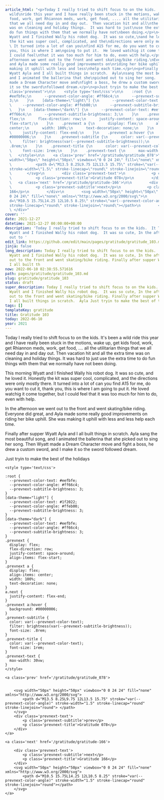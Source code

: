 ```yaml
---
article_html: "<p>Today I really tried to shift focus to on the kids.  It's been a
  wild\nride this year and I have really been stuck in the motions, wake up, get\nkids
  food, work, get Rhiannon meds, work, get food, .... all the utilitarian\nthings
  that we all need day in and day out.  Then vacation hit and all\nthe extra time
  was on cleaning and holiday things.  It was hard to just\nuse the extra time to
  do fun things with them that we normally have not\nbeen doing.</p>\n<p>This morning
  Wyatt and I finished Wally his robot dog.  It was so cute,\nand he loved it.  Honestly
  the kit was super cool, complicated, and the\ndirections were only mostly there.
  \ It turned into a lot of can you\nfind A15 for me, do you want to cut it, thank
  you, this is where I am\ngoing to put it.  He loved watchig it come together, but
  I could feel\nthat it was too much for him to do, even with help.</p>\n<p>In the
  afternoon we went out to the front and went skating/bike riding.\nEveryone did great,
  and Ayla made some really good improvements on\nriding her bike uphill.  She was
  making it uphill with less and less\nhelp each time.</p>\n<p>Finally after supper
  Wyatt Ayla and I all built things in scratch.  Ayla\nsang the most beautiful song,
  and I animated the ballerina that she\npicked out to sing her song.  Then Wyatt
  made a Dream Character move and\nfight a boss, he drew a custom sword, and I make
  it so the sword\nfollowed dream.</p>\n<p>Just tryin to make the best of the holidays</p>\n<div
  class='prevnext'>\n\n    <style type='text/css'>\n\n    :root {\n      --prevnext-color-text:
  #eefbfe;\n      --prevnext-color-angle: #ff66c4;\n      --prevnext-subtitle-brightness:
  3;\n    }\n    [data-theme=\"light\"] {\n      --prevnext-color-text: #1f2022;\n
  \     --prevnext-color-angle: #ffeb00;\n      --prevnext-subtitle-brightness: 3;\n
  \   }\n    [data-theme=\"dark\"] {\n      --prevnext-color-text: #eefbfe;\n      --prevnext-color-angle:
  #ff66c4;\n      --prevnext-subtitle-brightness: 3;\n    }\n    .prevnext {\n      display:
  flex;\n      flex-direction: row;\n      justify-content: space-around;\n      align-items:
  flex-start;\n    }\n    .prevnext a {\n      display: flex;\n      align-items:
  center;\n      width: 100%;\n      text-decoration: none;\n    }\n    a.next {\n
  \     justify-content: flex-end;\n    }\n    .prevnext a:hover {\n      background:
  #00000006;\n    }\n    .prevnext-subtitle {\n      color: var(--prevnext-color-text);\n
  \     filter: brightness(var(--prevnext-subtitle-brightness));\n      font-size:
  .8rem;\n    }\n    .prevnext-title {\n      color: var(--prevnext-color-text);\n
  \     font-size: 1rem;\n    }\n    .prevnext-text {\n      max-width: 30vw;\n    }\n
  \   </style>\n\n    <a class='prev' href='/gratitude/gratitude_078'>\n\n\n        <svg
  width=\"50px\" height=\"50px\" viewbox=\"0 0 24 24\" fill=\"none\" xmlns=\"http://www.w3.org/2000/svg\">\n
  \           <path d=\"M13.5 8.25L9.75 12L13.5 15.75\" stroke=\"var(--prevnext-color-angle)\"
  stroke-width=\"1.5\" stroke-linecap=\"round\" stroke-linejoin=\"round\"> </path>\n
  \       </svg>\n        <div class='prevnext-text'>\n            <p class='prevnext-subtitle'>prev</p>\n
  \           <p class='prevnext-title'>Gratitude 078</p>\n        </div>\n    </a>\n\n
  \   <a class='next' href='/gratitude/gratitude-166'>\n\n        <div class='prevnext-text'>\n
  \           <p class='prevnext-subtitle'>next</p>\n            <p class='prevnext-title'>Gratitude
  166</p>\n        </div>\n        <svg width=\"50px\" height=\"50px\" viewbox=\"0
  0 24 24\" fill=\"none\" xmlns=\"http://www.w3.org/2000/svg\">\n            <path
  d=\"M10.5 15.75L14.25 12L10.5 8.25\" stroke=\"var(--prevnext-color-angle)\" stroke-width=\"1.5\"
  stroke-linecap=\"round\" stroke-linejoin=\"round\"></path>\n        </svg>\n    </a>\n
  \ </div>"
cover: ''
date: 2021-12-27
datetime: 2021-12-27 00:00:00+00:00
description: 'Today I really tried to shift focus to on the kids.  It This morning
  Wyatt and I finished Wally his robot dog.  It was so cute, In the afternoon we went
  out to '
edit_link: https://github.com/edit/main/pages/gratitude/gratitude_103.md
jinja: false
long_description: Today I really tried to shift focus to on the kids.  It This morning
  Wyatt and I finished Wally his robot dog.  It was so cute, In the afternoon we went
  out to the front and went skating/bike riding. Finally after supper Wyatt Ayla and
  I all built th
now: 2022-06-10 02:38:55.571616
path: pages/gratitude/gratitude_103.md
slug: gratitude/gratitude_103
status: draft
super_description: Today I really tried to shift focus to on the kids.  It This morning
  Wyatt and I finished Wally his robot dog.  It was so cute, In the afternoon we went
  out to the front and went skating/bike riding. Finally after supper Wyatt Ayla and
  I all built things in scratch.  Ayla Just tryin to make the best of the holidays
tags: []
templateKey: gratitude
title: Gratitude 103
today: 2022-06-10
year: 2021
---
```


Today I really tried to shift focus to on the kids.  It's been a wild
ride this year and I have really been stuck in the motions, wake up, get
kids food, work, get Rhiannon meds, work, get food, .... all the utilitarian
things that we all need day in and day out.  Then vacation hit and all
the extra time was on cleaning and holiday things.  It was hard to just
use the extra time to do fun things with them that we normally have not
been doing.

This morning Wyatt and I finished Wally his robot dog.  It was so cute,
and he loved it.  Honestly the kit was super cool, complicated, and the
directions were only mostly there.  It turned into a lot of can you
find A15 for me, do you want to cut it, thank you, this is where I am
going to put it.  He loved watchig it come together, but I could feel
that it was too much for him to do, even with help.

In the afternoon we went out to the front and went skating/bike riding.
Everyone did great, and Ayla made some really good improvements on
riding her bike uphill.  She was making it uphill with less and less
help each time.

Finally after supper Wyatt Ayla and I all built things in scratch.  Ayla
sang the most beautiful song, and I animated the ballerina that she
picked out to sing her song.  Then Wyatt made a Dream Character move and
fight a boss, he drew a custom sword, and I make it so the sword
followed dream.

Just tryin to make the best of the holidays
<div class='prevnext'>

    <style type='text/css'>

    :root {
      --prevnext-color-text: #eefbfe;
      --prevnext-color-angle: #ff66c4;
      --prevnext-subtitle-brightness: 3;
    }
    [data-theme="light"] {
      --prevnext-color-text: #1f2022;
      --prevnext-color-angle: #ffeb00;
      --prevnext-subtitle-brightness: 3;
    }
    [data-theme="dark"] {
      --prevnext-color-text: #eefbfe;
      --prevnext-color-angle: #ff66c4;
      --prevnext-subtitle-brightness: 3;
    }
    .prevnext {
      display: flex;
      flex-direction: row;
      justify-content: space-around;
      align-items: flex-start;
    }
    .prevnext a {
      display: flex;
      align-items: center;
      width: 100%;
      text-decoration: none;
    }
    a.next {
      justify-content: flex-end;
    }
    .prevnext a:hover {
      background: #00000006;
    }
    .prevnext-subtitle {
      color: var(--prevnext-color-text);
      filter: brightness(var(--prevnext-subtitle-brightness));
      font-size: .8rem;
    }
    .prevnext-title {
      color: var(--prevnext-color-text);
      font-size: 1rem;
    }
    .prevnext-text {
      max-width: 30vw;
    }
    </style>
    
    <a class='prev' href='/gratitude/gratitude_078'>
    

        <svg width="50px" height="50px" viewbox="0 0 24 24" fill="none" xmlns="http://www.w3.org/2000/svg">
            <path d="M13.5 8.25L9.75 12L13.5 15.75" stroke="var(--prevnext-color-angle)" stroke-width="1.5" stroke-linecap="round" stroke-linejoin="round"> </path>
        </svg>
        <div class='prevnext-text'>
            <p class='prevnext-subtitle'>prev</p>
            <p class='prevnext-title'>Gratitude 078</p>
        </div>
    </a>
    
    <a class='next' href='/gratitude/gratitude-166'>
    
        <div class='prevnext-text'>
            <p class='prevnext-subtitle'>next</p>
            <p class='prevnext-title'>Gratitude 166</p>
        </div>
        <svg width="50px" height="50px" viewbox="0 0 24 24" fill="none" xmlns="http://www.w3.org/2000/svg">
            <path d="M10.5 15.75L14.25 12L10.5 8.25" stroke="var(--prevnext-color-angle)" stroke-width="1.5" stroke-linecap="round" stroke-linejoin="round"></path>
        </svg>
    </a>
  </div>